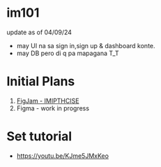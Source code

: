 # im101
update as of 04/09/24
- may UI na sa sign in,sign up & dashboard konte.
- may DB pero di q pa mapagana T_T

# Initial Plans
1. [FigJam - IMIPTHCISE](https://www.figma.com/file/SiEdOnDB9HElAfkJIv1nCo/IMIPTHCISE---Diagrams?type=whiteboard&node-id=0%3A1&t=ZcQ28ss9nmOYs546-1)
2. Figma - work in progress

# Set tutorial
- https://youtu.be/KJme5JMxKeo

